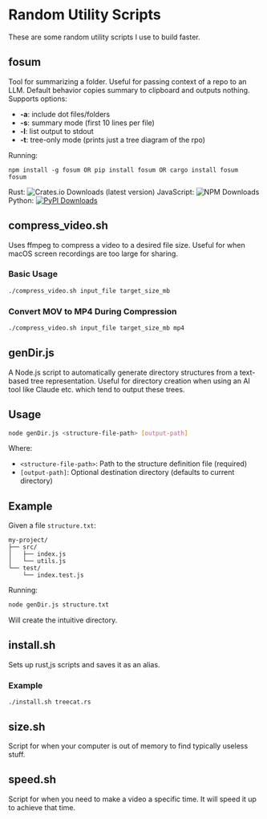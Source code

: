 # Random Utility Scripts

These are some random utility scripts I use to build faster.

## fosum
Tool for summarizing a folder.
Useful for passing context of a repo to an LLM.
Default behavior copies summary to clipboard and outputs nothing.
Supports options:  
- **-a**: include dot files/folders
- **-s**: summary mode (first 10 lines per file)
- **-l**: list output to stdout
- **-t**: tree-only mode (prints just a tree diagram of the rpo)
  
Running:
```
npm install -g fosum OR pip install fosum OR cargo install fosum
fosum
```


Rust: ![Crates.io Downloads (latest version)](https://img.shields.io/crates/dv/fosum)   JavaScript: ![NPM Downloads](https://img.shields.io/npm/dw/fosum)   Python: [![PyPI Downloads](https://static.pepy.tech/badge/fosum)](https://pepy.tech/projects/fosum)


## compress_video.sh
Uses ffmpeg to compress a video to a desired file size. Useful for when macOS screen recordings are too large for sharing.

### Basic Usage
```bash
./compress_video.sh input_file target_size_mb
```

### Convert MOV to MP4 During Compression
```bash
./compress_video.sh input_file target_size_mb mp4
```

## genDir.js

A Node.js script to automatically generate directory structures from a text-based tree representation. Useful for directory creation when using an AI tool like Claude etc. which tend to output these trees.

## Usage

```bash
node genDir.js <structure-file-path> [output-path]
```

Where:
- `<structure-file-path>`: Path to the structure definition file (required)
- `[output-path]`: Optional destination directory (defaults to current directory)

## Example

Given a file `structure.txt`:
```
my-project/
├── src/
│   ├── index.js
│   └── utils.js
└── test/
    └── index.test.js
```

Running:
```bash
node genDir.js structure.txt
```

Will create the intuitive directory.

## install.sh
Sets up rust,js scripts and saves it as an alias.
### Example
```
./install.sh treecat.rs
```

## size.sh
Script for when your computer is out of memory to find typically useless stuff.

## speed.sh
Script for when you need to make a video a specific time. It will speed it up to achieve that time.